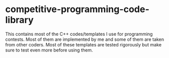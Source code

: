 # competitive-programming-code-library
This contains most of the C++ codes/templates I use for programming contests.
Most of them are implemented by me and some of them are taken from 
other coders.
Most of these templates are tested rigorously but make sure to test
even more before using them.
